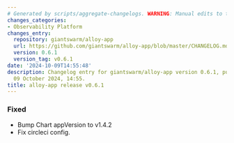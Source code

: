 ```yaml
---
# Generated by scripts/aggregate-changelogs. WARNING: Manual edits to this files will be overwritten.
changes_categories:
- Observability Platform
changes_entry:
  repository: giantswarm/alloy-app
  url: https://github.com/giantswarm/alloy-app/blob/master/CHANGELOG.md#061---2024-10-09
  version: 0.6.1
  version_tag: v0.6.1
date: '2024-10-09T14:55:48'
description: Changelog entry for giantswarm/alloy-app version 0.6.1, published on
  09 October 2024, 14:55.
title: alloy-app release v0.6.1
---
```


### Fixed
- Bump Chart appVersion to v1.4.2
- Fix circleci config.
